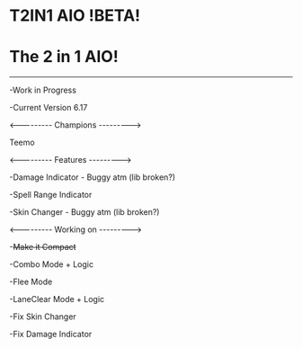# T2IN1 AIO !BETA!
# The 2 in 1 AIO!
___
-Work in Progress

-Current Version 6.17

<---------
Champions
--------->

Teemo

<---------
Features
--------->

-Damage Indicator - Buggy atm (lib broken?)

-Spell Range Indicator

-Skin Changer - Buggy atm (lib broken?)

<---------
Working on
--------->

-~~Make it Compact~~

-Combo Mode + Logic

-Flee Mode

-LaneClear Mode + Logic

-Fix Skin Changer

-Fix Damage Indicator

